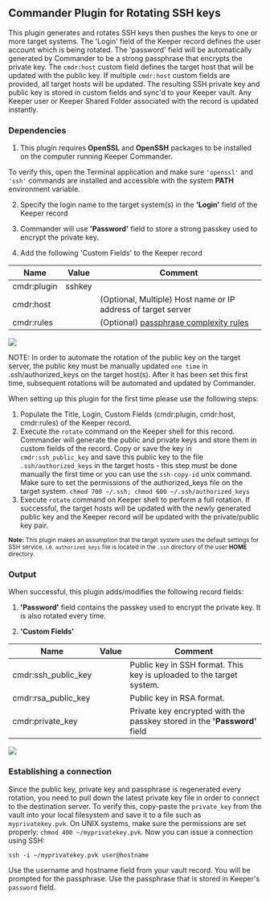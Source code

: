 Commander Plugin for Rotating SSH keys
----

This plugin generates and rotates SSH keys then pushes the keys to one or more target systems.  The 'Login' field of the Keeper record defines the user account which is being rotated. The 'password' field will be automatically generated by Commander to be a strong passphrase that encrypts the private key.  The `cmdr:host` custom field defines the target host that will be updated with the public key. If multiple `cmdr:host` custom fields are provided, all target hosts will be updated. The resulting SSH private key and public key is stored in custom fields and sync'd to your Keeper vault.  Any Keeper user or Keeper Shared Folder associated with the record is updated instantly.

### Dependencies

1. This plugin requires **OpenSSL** and **OpenSSH** packages to be installed on the computer running Keeper Commander.

To verify this, open the Terminal application and make sure `'openssl'` and `'ssh'` commands are installed and accessible with the system **PATH** environment variable.

2. Specify the login name to the target system(s) in the **'Login'** field of the Keeper record

3. Commander will use **'Password'** field to store a strong passkey used to encrypt the private key.

4. Add the following 'Custom Fields' to the Keeper record

Name          | Value     | Comment
---------     | -------   | ------------
cmdr:plugin   | sshkey    |
cmdr:host     |           | (Optional, Multiple) Host name or IP address of target server
cmdr:rules    |           | (Optional) [passphrase complexity rules](https://github.com/Keeper-Security/Commander/tree/master/keepercommander/plugins/password_rules.md)

![](https://raw.githubusercontent.com/Keeper-Security/Commander/master/keepercommander/images/plugin_sshkey1.png)

NOTE: In order to automate the rotation of the public key on the target server, the public key must be manually updated `one time` in .ssh/authorized_keys on the target host(s).  After it has been set this first time, subsequent rotations will be automated and updated by Commander.

When setting up this plugin for the first time please use the following steps:
  
1. Populate the Title, Login, Custom Fields (cmdr:plugin, cmdr:host, cmdr:rules) of the Keeper record.
2. Execute the `rotate` command on the Keeper shell for this record. Commander will generate the public and private keys and store them in custom fields of the record. Copy or save the key in `cmdr:ssh_public_key` and save this public key to the file `.ssh/authorized_keys` in the target hosts - this step must be done manually the first time or you can use the `ssh-copy-id` unix command.  Make sure to set the permissions of the authorized_keys file on the target system. `chmod 700 ~/.ssh; chmod 600 ~/.ssh/authorized_keys`
3. Execute `rotate` command on Keeper shell to perform a full rotation.  If successful, the target hosts will be updated with the newly generated public key and the Keeper record will be updated with the private/public key pair.

<sub>**Note:** This plugin makes an assumption that the target system uses the default settings for SSH service, i.e. `authorized_keys` file is located in the `.ssh` directory of the user **HOME** directory.</sub>

### Output

When successful, this plugin adds/modifies the following record fields:

1. **'Password'** field contains the passkey used to encrypt the private key.  It is also rotated every time.

2. **'Custom Fields'**

Name                | Value   | Comment
-----------------   | ------- | --------
cmdr:ssh_public_key |         | Public key in SSH format. This key is uploaded to the target system.
cmdr:rsa_public_key |         | Public key in RSA format.
cmdr:private_key    |         | Private key encrypted with the passkey stored in the **'Password'** field

![](https://raw.githubusercontent.com/Keeper-Security/Commander/master/keepercommander/images/plugin_sshkey2.png)

### Establishing a connection

Since the public key, private key and passphrase is regenerated every rotation, you need to pull down the latest private key file in order to connect to the destination server.  To verify this, copy-paste the `private_key` from the vault into your local filesystem and save it to a file such as `myprivatekey.pvk`.  On UNIX systems, make sure the permissions are set properly: `chmod 400 ~/myprivatekey.pvk`.  Now you can issue a connection using SSH:

`ssh -i ~/myprivatekey.pvk user@hostname`

Use the username and hostname field from your vault record.  You will be prompted for the passphrase.  Use the passphrase that is stored in Keeper's `password` field.





